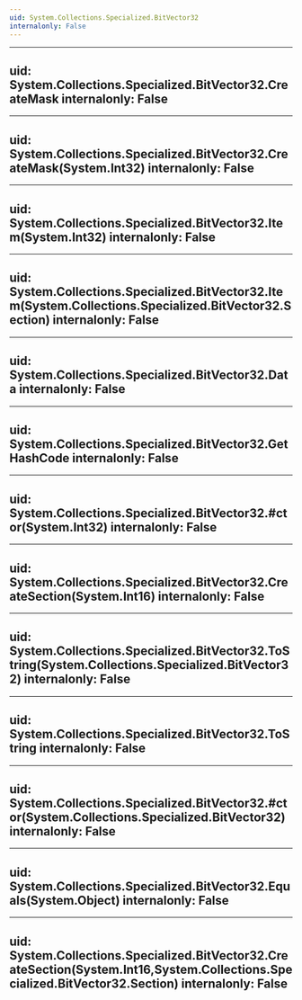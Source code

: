 ```yaml
---
uid: System.Collections.Specialized.BitVector32
internalonly: False
---
```


---
uid: System.Collections.Specialized.BitVector32.CreateMask
internalonly: False
---

---
uid: System.Collections.Specialized.BitVector32.CreateMask(System.Int32)
internalonly: False
---

---
uid: System.Collections.Specialized.BitVector32.Item(System.Int32)
internalonly: False
---

---
uid: System.Collections.Specialized.BitVector32.Item(System.Collections.Specialized.BitVector32.Section)
internalonly: False
---

---
uid: System.Collections.Specialized.BitVector32.Data
internalonly: False
---

---
uid: System.Collections.Specialized.BitVector32.GetHashCode
internalonly: False
---

---
uid: System.Collections.Specialized.BitVector32.#ctor(System.Int32)
internalonly: False
---

---
uid: System.Collections.Specialized.BitVector32.CreateSection(System.Int16)
internalonly: False
---

---
uid: System.Collections.Specialized.BitVector32.ToString(System.Collections.Specialized.BitVector32)
internalonly: False
---

---
uid: System.Collections.Specialized.BitVector32.ToString
internalonly: False
---

---
uid: System.Collections.Specialized.BitVector32.#ctor(System.Collections.Specialized.BitVector32)
internalonly: False
---

---
uid: System.Collections.Specialized.BitVector32.Equals(System.Object)
internalonly: False
---

---
uid: System.Collections.Specialized.BitVector32.CreateSection(System.Int16,System.Collections.Specialized.BitVector32.Section)
internalonly: False
---

